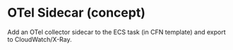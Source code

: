 # OTel Sidecar (concept)
Add an OTel collector sidecar to the ECS task (in CFN template) and export to CloudWatch/X-Ray.
